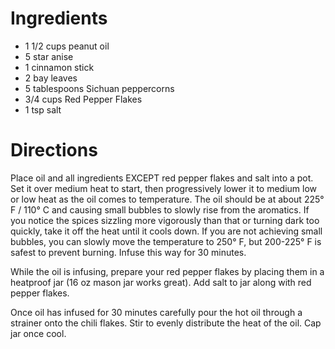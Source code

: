 # Ingredients
- 1 1/2 cups peanut oil
- 5 star anise
- 1 cinnamon stick
- 2 bay leaves
- 5 tablespoons Sichuan peppercorns
- 3/4 cups Red Pepper Flakes
- 1 tsp salt

# Directions
Place oil and all ingredients EXCEPT red pepper flakes and salt into a pot. Set it over medium heat to start, then progressively lower it to medium low or low heat as the oil comes to temperature. The oil should be at about 225° F / 110° C and causing small bubbles to slowly rise from the aromatics. If you notice the spices sizzling more vigorously than that or turning dark too quickly, take it off the heat until it cools down. If you are not achieving small bubbles, you can slowly move the temperature to 250° F, but 200-225° F is safest to prevent burning. Infuse this way for 30 minutes.

While the oil is infusing, prepare your red pepper flakes by placing them in a heatproof jar (16 oz mason jar works great). Add salt to jar along with red pepper flakes.

Once oil has infused for 30 minutes carefully pour the hot oil through a strainer onto the chili flakes. Stir to evenly distribute the heat of the oil. Cap jar once cool.
